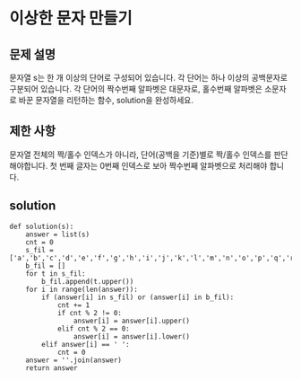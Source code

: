 # 이상한 문자 만들기
## 문제 설명
문자열 s는 한 개 이상의 단어로 구성되어 있습니다. 각 단어는 하나 이상의 공백문자로 구분되어 있습니다. 각 단어의 짝수번째 알파벳은 대문자로, 홀수번째 알파벳은 소문자로 바꾼 문자열을 리턴하는 함수, solution을 완성하세요.

## 제한 사항
문자열 전체의 짝/홀수 인덱스가 아니라, 단어(공백을 기준)별로 짝/홀수 인덱스를 판단해야합니다.
첫 번째 글자는 0번째 인덱스로 보아 짝수번째 알파벳으로 처리해야 합니다.

## solution
    def solution(s):
        answer = list(s)
        cnt = 0
        s_fil = ['a','b','c','d','e','f','g','h','i','j','k','l','m','n','o','p','q','r','s','t','u','v','w','x','y','z']
        b_fil = []
        for t in s_fil:
            b_fil.append(t.upper())
        for i in range(len(answer)):
            if (answer[i] in s_fil) or (answer[i] in b_fil):
                cnt += 1
                if cnt % 2 != 0:
                    answer[i] = answer[i].upper()
                elif cnt % 2 == 0:
                    answer[i] = answer[i].lower()
            elif answer[i] == ' ':
                cnt = 0
        answer = ''.join(answer)
        return answer